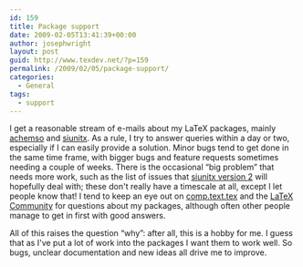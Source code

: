 ```yaml
---
id: 159
title: Package support
date: 2009-02-05T13:41:39+00:00
author: josephwright
layout: post
guid: http://www.texdev.net/?p=159
permalink: /2009/02/05/package-support/
categories:
  - General
tags:
  - support
---
```

I get a reasonable stream of e-mails about my LaTeX packages, mainly <a title="American Chemical Society publications" href="http://tug.ctan.org/cgi-bin/ctanPackageInformation.py?id=achemso">achemso</a> and <a title="siunitx - A comprehensive (SI) units package" href="http://tug.ctan.org/cgi-bin/ctanPackageInformation.py?id=siunitx">siunitx</a>.  As a rule, I try to answer queries within a day or two, especially if I can easily provide a solution. Minor bugs tend to get done in the same time frame, with bigger bugs and feature requests sometimes needing a couple of weeks.  There is the occasional “big problem” that needs more work, such as the list of issues that <a title="siunitx version 2" href="http://siunitx.berlios.de">siunitx version 2</a> will hopefully deal with; these don't really have a timescale at all, except I let people know that!  I tend to keep an eye out on <a title="comp.text.tex via Google Groups" href="http://groups.google.com/group/comp.text.tex/topics">comp.text.tex</a> and the <a title="LaTeX Community" href="http://latex-community.org/">LaTeX Community</a> for questions about my packages, although often other people manage to get in first with good answers.

All of this raises the question “why”: after all, this is a hobby for me.  I guess that as I've put a lot of work into the packages I want them to work well.  So bugs, unclear documentation and new ideas all drive me to improve.
